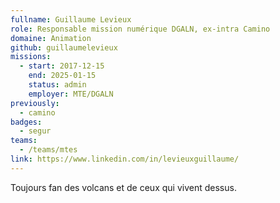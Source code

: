 ```yaml
---
fullname: Guillaume Levieux
role: Responsable mission numérique DGALN, ex-intra Camino
domaine: Animation
github: guillaumelevieux
missions:
  - start: 2017-12-15
    end: 2025-01-15
    status: admin
    employer: MTE/DGALN
previously:
  - camino
badges:
  - segur
teams:
  - /teams/mtes
link: https://www.linkedin.com/in/levieuxguillaume/
---
```

Toujours fan des volcans et de ceux qui vivent dessus.